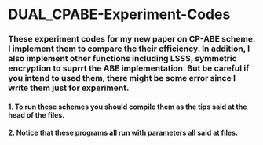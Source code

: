 # DUAL_CPABE-Experiment-Codes
### These experiment codes for my new paper on CP-ABE scheme. I implement them to compare the their efficiency. In addition, I also implement other functions including LSSS, symmetric encryption to suprrt the ABE implementation. But be careful if you intend to used them, there might be some error since I write them just for experiment.
#### 1. To run these schemes you should compile them as the tips said at the head of the files.
#### 2. Notice that these programs all run with parameters all said at files.
